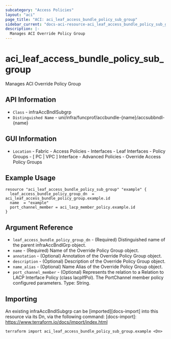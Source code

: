 ```yaml
---
subcategory: "Access Policies"
layout: "aci"
page_title: "ACI: aci_leaf_access_bundle_policy_sub_group"
sidebar_current: "docs-aci-resource-aci_leaf_access_bundle_policy_sub_group"
description: |-
  Manages ACI Override Policy Group
---
```


# aci_leaf_access_bundle_policy_sub_group #

Manages ACI Override Policy Group

## API Information ##

* `Class` - infraAccBndlSubgrp
* `Distinguished Name` - uni/infra/funcprof/accbundle-{name}/accsubbndl-{name}

## GUI Information ##

* `Location` - Fabric - Access Policies - Interfaces - Leaf Interfaces - Policy Groups - [ PC | VPC ] Interface - Advanced Policies - Override Access Policy Groups

## Example Usage ##

```hcl
resource "aci_leaf_access_bundle_policy_sub_group" "example" {
  leaf_access_bundle_policy_group_dn  = aci_leaf_access_bundle_policy_group.example.id
  name  = "example"
  port_channel_member = aci_lacp_member_policy.example.id
}
```

## Argument Reference ##

* `leaf_access_bundle_policy_group_dn` - (Required) Distinguished name of the parent infraAccBndlGrp object.
* `name` - (Required) Name of the Override Policy Group object.
* `annotation` - (Optional) Annotation of the Override Policy Group object.
* `description` - (Optional) Description of the Override Policy Group object.
* `name_alias` - (Optional) Name Alias of the Override Policy Group object.
* `port_channel_member` - (Optional) Represents the relation to a Relation to LACP Interface Policy (class lacpIfPol). The PortChannel member policy configured parameters. Type: String.

## Importing ##

An existing infraAccBndlSubgrp can be [imported][docs-import] into this resource via its Dn, via the following command:
[docs-import]: https://www.terraform.io/docs/import/index.html

```
terraform import aci_leaf_access_bundle_policy_sub_group.example <Dn>
```